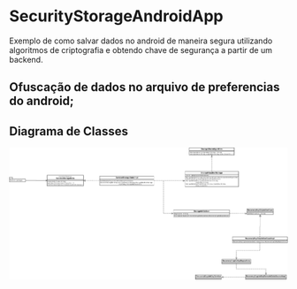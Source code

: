 # SecurityStorageAndroidApp
Exemplo de como salvar dados no android de maneira segura utilizando algoritmos de criptografia e obtendo chave de segurança a partir de um backend. 


## Ofuscação de dados no arquivo de preferencias do android;


## Diagrama de Classes
![Screenshot](scheme_cache_crypto_android.png)
